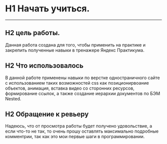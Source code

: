 # H1 Начать учиться.
-----------------
## H2 цель работы.
Данная работа создана для того, чтобы применить на практике и закрепить полученные навыки в тренажере Яндекс Практикума.
## H2 Что использовалось
В данной работе применены навыки по верстке одностраничного сайте с использованием таких возможностей css как позиционирвоание объектов, анимация, вставка видео со сторонних ресурсов, формирование ссылок, а также создание иерархии документов по БЭМ Nested.
## H2 Обращение к ревьеру
Надеюсь, что от просмотра работы будет получено удовольствие, а если что-то не так, то очень прошу оставлять максимально подробные комментрии, так как это мои первые шаги в программировании.

